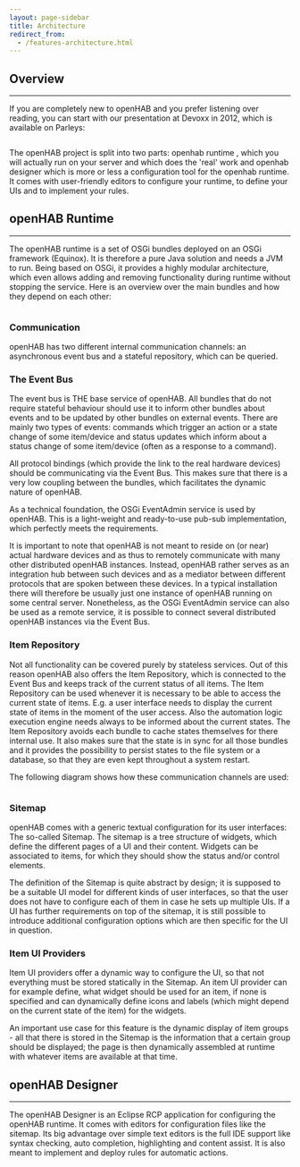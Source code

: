 ```yaml
---
layout: page-sidebar
title: Architecture
redirect_from:
  - /features-architecture.html
---
```

## Overview

---

If you are completely new to openHAB and you prefer listening over reading, you can start with our presentation at Devoxx in 2012, which is available on Parleys:

<div class='img-wrapper'><a href='https://www.youtube.com/watch?v=PSrUiAzbaLg'><img alt='' src='https://raw.github.com/wiki/openhab/openhab/images/parleys.jpg'></a></div>

The openHAB project is split into two parts: openhab runtime , which you will actually run on your server and which does the 'real' work and openhab designer which is more or less a configuration tool for the openhab runtime. It comes with user-friendly editors to configure your runtime, to define your UIs and to implement your rules.

## openHAB Runtime

---

The openHAB runtime is a set of OSGi bundles deployed on an OSGi framework (Equinox). It is therefore a pure Java solution and needs a JVM to run. Being based on OSGi, it provides a highly modular architecture, which even allows adding and removing functionality during runtime without stopping the service. Here is an overview over the main bundles and how they depend on each other:

<div class='img-wrapper'><img alt='' src='https://github.com/openhab/openhab/wiki/images/architecture.png'></div>

### Communication

openHAB has two different internal communication channels: an asynchronous event bus and a stateful repository, which can be queried.

### The Event Bus

The event bus is THE base service of openHAB. All bundles that do not require stateful behaviour should use it to inform other bundles about events and to be updated by other bundles on external events. There are mainly two types of events: commands which trigger an action or a state change of some item/device and status updates which inform about a status change of some item/device (often as a response to a command).

All protocol bindings (which provide the link to the real hardware devices) should be communicating via the Event Bus. This makes sure that there is a very low coupling between the bundles, which facilitates the dynamic nature of openHAB.

As a technical foundation, the OSGi EventAdmin service is used by openHAB. This is a light-weight and ready-to-use pub-sub implementation, which perfectly meets the requirements.

It is important to note that openHAB is not meant to reside on (or near) actual hardware devices and as thus to remotely communicate with many other distributed openHAB instances. Instead, openHAB rather serves as an integration hub between such devices and as a mediator between different protocols that are spoken between these devices. In a typical installation there will therefore be usually just one instance of openHAB running on some central server. Nonetheless, as the OSGi EventAdmin service can also be used as a remote service, it is possible to connect several distributed openHAB instances via the Event Bus.

### Item Repository

Not all functionality can be covered purely by stateless services. Out of this reason openHAB also offers the Item Repository, which is connected to the Event Bus and keeps track of the current status of all items. The Item Repository can be used whenever it is necessary to be able to access the current state of items. E.g. a user interface needs to display the current state of items in the moment of the user access. Also the automation logic execution engine needs always to be informed about the current states. The Item Repository avoids each bundle to cache states themselves for there internal use. It also makes sure that the state is in sync for all those bundles and it provides the possibility to persist states to the file system or a database, so that they are even kept throughout a system restart.

The following diagram shows how these communication channels are used:

<div class='img-wrapper'><img alt='' src='/assets/images/architecture/events.png'></div>

### Sitemap

openHAB comes with a generic textual configuration for its user interfaces: The so-called Sitemap. The sitemap is a tree structure of widgets, which define the different pages of a UI and their content. Widgets can be associated to items, for which they should show the status and/or control elements.

The definition of the Sitemap is quite abstract by design; it is supposed to be a suitable UI model for different kinds of user interfaces, so that the user does not have to configure each of them in case he sets up multiple UIs. If a UI has further requirements on top of the sitemap, it is still possible to introduce additional configuration options which are then specific for the UI in question.

### Item UI Providers

Item UI providers offer a dynamic way to configure the UI, so that not everything must be stored statically in the Sitemap. An item UI provider can for example define, what widget should be used for an item, if none is specified and can dynamically define icons and labels (which might depend on the current state of the item) for the widgets.

An important use case for this feature is the dynamic display of item groups - all that there is stored in the Sitemap is the information that a certain group should be displayed; the page is then dynamically assembled at runtime with whatever items are available at that time.

## openHAB Designer

---

The openHAB Designer is an Eclipse RCP application for configuring the openHAB runtime. It comes with editors for configuration files like the sitemap. Its big advantage over simple text editors is the full IDE support like syntax checking, auto completion, highlighting and content assist. It is also meant to implement and deploy rules for automatic actions.